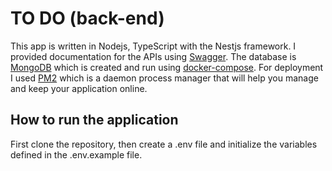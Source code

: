 # TO DO (back-end)

This app is written in Nodejs, TypeScript with the Nestjs framework. I provided documentation for the APIs using [Swagger](https://swagger.io/).
The database is [MongoDB](https://www.mongodb.com/) which is created and run using [docker-compose](https://docs.docker.com/compose/).
For deployment I used [PM2](https://pm2.keymetrics.io/) which is a daemon process manager that will help you manage and keep your application online.

## How to run the application

First clone the repository, then create a .env file and initialize the variables defined in the .env.example file.

